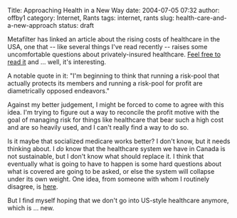 Title: Approaching Health in a New Way
date: 2004-07-05 07:32
author: offby1
category: Internet, Rants
tags: internet, rants
slug: health-care-and-a-new-approach
status: draft

Metafilter has linked an article about the rising costs of healthcare in the USA, one that \-- like several things I've read recently \-- raises some uncomfortable questions about privately-insured healthcare. [Feel free to read it](http://www.metafilter.com/mefi/34131) and \... well, it's interesting.

A notable quote in it: "I'm beginning to think that running a risk-pool that actually protects its members and running a risk-pool for profit are diametrically opposed endeavors."

Against my better judgement, I might be forced to come to agree with this idea. I'm trying to figure out a way to reconcile the profit motive with the goal of managing risk for things like healthcare that bear such a high cost and are so heavily used, and I can't really find a way to do so.

Is it maybe that socialized medicare works better? I don't know, but it needs thinking about. I *do* know that the healthcare system we have in Canada is not sustainable, but I don't know what should replace it. I think that eventually what is going to have to happen is some hard questions about what is covered are going to be asked, or else the system will collapse under its own weight. One idea, from someone with whom I routinely disagree, is [here](http://www.metafilter.com/mefi/34131#696658).

But I find myself hoping that we don't go into US-style healthcare anymore, which is \... new.
